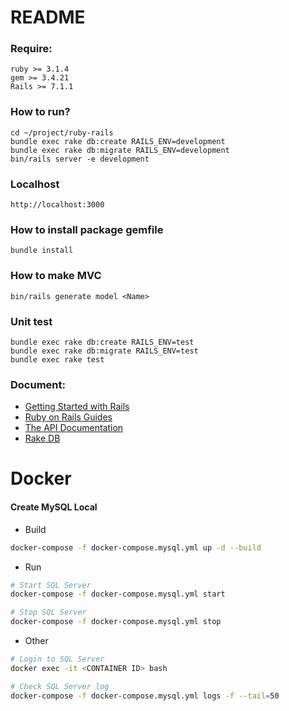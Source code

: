 # README

### Require:

```
ruby >= 3.1.4
gem >= 3.4.21
Rails >= 7.1.1
```

### How to run?

```
cd ~/project/ruby-rails
bundle exec rake db:create RAILS_ENV=development
bundle exec rake db:migrate RAILS_ENV=development
bin/rails server -e development
```

### Localhost

```
http://localhost:3000
```

### How to install package gemfile

```
bundle install
```

### How to make MVC

```
bin/rails generate model <Name>
```

### Unit test

```
bundle exec rake db:create RAILS_ENV=test
bundle exec rake db:migrate RAILS_ENV=test
bundle exec rake test
```

### Document:

* [Getting Started with Rails](https://guides.rubyonrails.org/getting_started.html)
* [Ruby on Rails Guides](https://guides.rubyonrails.org)
* [The API Documentation](https://api.rubyonrails.org)
* [Rake DB](https://viblo.asia/p/cac-lenh-rake-db-RQqKLzq4l7z)


# Docker
####  Create MySQL Local

- Build

```bash
docker-compose -f docker-compose.mysql.yml up -d --build
```

- Run

```bash
# Start SQL Server
docker-compose -f docker-compose.mysql.yml start

# Stop SQL Server
docker-compose -f docker-compose.mysql.yml stop
```

- Other

```bash
# Login to SQL Server
docker exec -it <CONTAINER ID> bash

# Check SQL Server log
docker-compose -f docker-compose.mysql.yml logs -f --tail=50
```